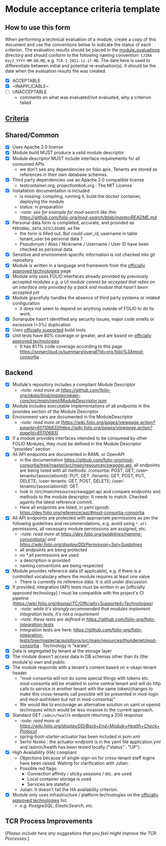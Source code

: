 # Module acceptance criteria template

## How to use this form
When performing a technical evaluation of a module, create a copy of this document and use the conventions below to indicate the status of each criterion.  The evaluation results should be placed in the [module_evaluations](https://github.com/folio-org/tech-council/tree/master/module_evaluations) directory and should conform to the following naming convention: `{JIRA Key}_YYYY-MM-DD.MD`, e.g. `TCR-1_2021-11-17.MD`.  The date here is used to differentiate between initial and potential re-evaluation(s).  It should be the date when the evaluation results file was created.

* [x] ACCEPTABLE
* [x] ~INAPPLICABLE~
* [ ] UNACCEPTABLE
  * comments on what was evaluated/not evaluated, why a criterion failed

## [Criteria](https://github.com/folio-org/tech-council/blob/7b10294a5c1c10c7e1a7c5b9f99f04bf07630f06/MODULE_ACCEPTANCE_CRITERIA.MD)

## Shared/Common
* [x] Uses Apache 2.0 license
* [x] Module build MUST produce a valid module descriptor
* [x] Module descriptor MUST include interface requirements for all consumed APIs
  * we don't see any dependencies on folio apis. Tenants are stored as references in their own database schemas.
* [x] Third party dependencies use an Apache 2.0 compatible license
  * testcontainer.org, projectlombok.org : The MIT License
* [x] Installation documentation is included
  * is missing: compiling, running it, build the docker container, deploying the module
  * status: in preparation
  * -_note: see for example for mod-search like this: https://github.com/folio-org/mod-search/blob/master/README.md_
* [x] Personal data form is completed, accurate, and provided as `PERSONAL_DATA_DISCLOSURE.md` file
  * the form is filled out. But could user_id, username in table tenant_user be personal data ?
  * Pseudonym / Alias / Nickname / Username / User ID have been checked as personal data
* [x] Sensitive and environment-specific information is not checked into git repository
* [x] Module is written in a language and framework from the [officially approved technologies](https://wiki.folio.org/display/TC/Officially+Supported+Technologies) page
* [x] Module only uses FOLIO interfaces already provided by previously accepted modules _e.g. a UI module cannot be accepted that relies on an interface only provided by a back end module that hasn't been accepted yet_
* [x] Module gracefully handles the absence of third party systems or related configuration
  * it does not seem to depend on anything outside of FOLIO to do its work.
* [x] Sonarqube hasn't identified any security issues, major code smells or excessive (>3%) duplication
* [x] Uses [officially supported](https://wiki.folio.org/display/TC/Officially+Supported+Technologies) build tools
* [x] Unit tests have 80% coverage or greater, and are based on [officially approved technologies](https://wiki.folio.org/display/TC/Officially+Supported+Technologies)
  * It has 81.1% code coverage according to this page https://sonarcloud.io/summary/overall?id=org.folio%3Amod-consortia .
## Backend
* [x] Module's repository includes a compliant Module Descriptor
  * -_note: read more at https://github.com/folio-org/okapi/blob/master/okapi-core/src/main/raml/ModuleDescriptor.json_
* [x] Module includes executable implementations of all endpoints in the provides section of the Module Descriptor
* [x] Environment vars are documented in the ModuleDescriptor
  * -_note: read more at [https://wiki.folio.org/pages/viewpage.action?pageId=65110683](https://wiki.folio.org/pages/viewpage.action?pageId=65110683)_
* [x] If a module provides interfaces intended to be consumed by other FOLIO Modules, they must be defined in the Module Descriptor "provides" section
* [x] All API endpoints are documented in RAML or OpenAPI
  * in the documentation https://github.com/folio-org/mod-consortia/tree/master/src/main/resources/swagger.api, all endpoints are being listed with all methods: /consortia: POST, GET; /user-tenants/{associationId}: PUT, GET. /tenants: GET, POST, PUT, DELETE; /user-tenants: GET, POST, DELETE; /user-tenants/{associationId}: GET.
  * look in /src/main/resources/swagger.api and compare endpoints and methods to the module descriptor. It needs to match. Checked againts the latest reference commit.
  * Here all endpoints are listed, in yaml (good): https://dev.folio.org/reference/api/#mod-consortia-consortia
* [x] All API endpoints are protected with appropriate permissions as per the following guidelines and recommendations, e.g. avoid using `*.all` permissions, all necessary module permissions are assigned, etc.
  * -_note: read more at https://dev.folio.org/guidelines/naming-conventions/ and https://wiki.folio.org/display/DD/Permission+Set+Guidelines_
  * all endpoints are being protected
  * no *.all permissions are used
  * a description is provided
  * naming conventions are being respected
* [x] Module provides reference data (if applicable), e.g. if there is a controlled vocabulary where the module requires at least one value
  * There is currently no reference data. It is still under discussion
* [x] If provided, integration (API) tests must be written in an [officially approved technology] / must be compatible with the project's CI pipeline (https://wiki.folio.org/display/TC/Officially+Supported+Technologies)
  * -_note: while it's strongly recommended that modules implement integration tests, it's not a requirement_
  * -_note: these tests are defined in https://github.com/folio-org/folio-integration-tests_
  * Integration tests are here: https://github.com/folio-org/folio-integration-tests/tree/master/acquisitions/src/main/resources/thunderjet/mod-consortia . Technology is "karate".
* [x] Data is segregated by tenant at the storage layer
* [x] The module doesn't access data in DB schemas other than its (the module's) own and public
* [x] The module responds with a tenant's content based on x-okapi-tenant header
  * "mod-consortia will not do some special things with tokens etc. mod-consortia will be enabled in some central tenant and will do http calls to service in another tenant with the same token(changes to make this cross-tenants call possible will be presented in mod-login and mod-authtoken but not in mod-consortia)"
  * We would like to encourage an alternative solution on saml or openid techniques which would be less invasive to the current approach.
* [x] Standard GET `/admin/health` endpoint returning a 200 response
  * -_note: read more at https://wiki.folio.org/display/DD/Back+End+Module+Health+Check+Protocol_
  * spring-boot-starter-actuator has been included in pom.xml
  * Serhii Nosko : the actuator endpoint is in the yaml file application.yml and /admin/health has been tested locally ("status" : "UP").
* [x] High Availability (HA) compliant
  * Objections because of single-sign-on for cross-tenant staff logins have been raised. Waiting for clarification with Julian.
  * Possible red flags:
    * Connection affinity / sticky sessions / etc. are used
    * Local container storage is used
    * Services are stateful
   * Julian: It doesn't fail the HA availability criterion.
* [x] Module only uses infrastructure / platform technologies on the [officially approved technologies](https://wiki.folio.org/display/TC/Officially+Supported+Technologies) list.
  * _e.g. PostgreSQL, ElasticSearch, etc._

## TCR Process Improvements
[_Please include here any suggestions that you feel might improve the TCR Processes._]
